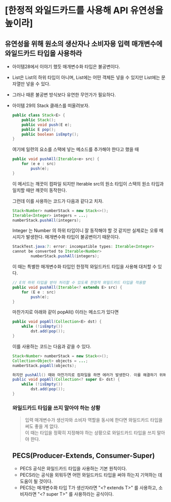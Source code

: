 # [한정적 와일드카드를 사용해 API 유연성을 높이라]

## 유연성을 위해 원소의 생산자나 소비자용 입력 매개변수에 와일드카드 타입을 사용하라
* 아이템28에서 이야기 했듯 매개변수화 타입은 불공변이다.  
* List<String>은 List<Object>의 하위 타입이 아니며, List<Objec>에는 어떤 객체든 넣을 수 있지만 List<String>에는 문자열만 넣을 수 있다.  
* 그러나 때론 불공변 방식보다 유연한 무언가가 필요하다.  

* 아이템 29의 Stack 클래스를 떠올려보자.

```JAVA
public class Stack<E> {
    public Stack();
    public void push(E e);
    public E pop();
    public boolean isEmpty();
}
```
여기에 일련의 요소를 스택에 넣는 메소드를 추가해야 한다고 했을 때
```java
public void pushAll(Iterable<e> src) {
    for (e e : src)
        push(e);
}
```
이 메서드는 깨끗이 컴파일 되지만 Iterable src의 원소 타입이 스택의 원소 타입과 일치할 때만 깨끗이 동작한다.  

그런데 이를 사용하는 코드가 다음과 같다고 치자.
```java
Stack<Number> numberStack = new Stack<>();
Iterable<Integer> integers = ...;
numberStack.pushAll(integers);
```
Integer 는 Number 의 하위 타입이니 잘 동작해야 할 것 같지만 실제로는 오류 메시지가 발생한다. 매개변수화 타입이 불공변이기 때문이다.  
```java
StackTest.java:7: error: incompatible types: Iterable<Integer>
cannot be converted to Iterable<Number>
        numberStack.pushAll(integers);
```
이 때는 특별한 매개변수화 타입인 한정적 와일드카드 타입을 사용해 대처할 수 있다.
```java
// E의 하위 타입을 받아 처리할 수 있도록 한정적 와일드카드 타입을 적용함
public void pushAll(Iterable<? extends E> src) {
    for (E e : src)
        push(e);
}
```
마찬가지로 아래와 같이 popAll() 이라는 메소드가 있다면  
```java
public void popAll(Collection<E> dst) {
    while (!isEmpty())
        dst.add(pop());
}
```
이를 사용하는 코드는 다음과 같을 수 있다.
```java
Stack<Number> numberStack = new Stack<>();
Collection<Object> objects = ...;
numberStack.popAll(objects);
```
```java
하지만 pushAll() 때와 마찬가지로 컴파일을 하면 에러가 발생한다. 이를 해결하기 위해 한정적 와일드카드 타입을 적용하면 다음과 같다.  
public void popAll(Collection<? super E> dst) {
    while (!isEmpty())
        dst.add(pop());
}
```

### 와일드카드 타입을 쓰지 말아야 하는 상황
> 입력 매개변수가 생산자와 소비자 역할을 동시에 한다면 와일드카드 타입을 써도 좋을 게 없다.  
> 이 때는 타입을 정확히 지정해야 하는 상황으로 와일드카드 타입을 쓰지 말아야 한다.  

## PECS(Producer-Extends, Consumer-Super)
* PECS 공식은 와일드카드 타입을 사용하는 기본 원칙이다.  
* PECS라는 공식을 외워두면 어떤 와일드카드 타입을 써야 하는지 기억하는 데 도움이 될 것이다.  
* PECS는 매개변수화 타입 T가 생산자라면 "<? extends T>" 를 사용하고, 소비자라면 "<? super T>" 를 사용하라는 공식이다.  

